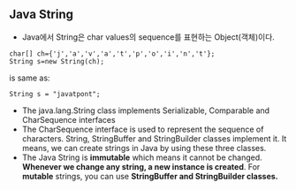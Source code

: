 ## Java String
- Java에서 String은 char values의 sequence를 표현하는 Object(객체)이다. 
```
char[] ch={'j','a','v','a','t','p','o','i','n','t'};  
String s=new String(ch);  
```
is same as:
```
String s = "javatpont";
```
- The java.lang.String class implements Serializable, Comparable and CharSequence interfaces
- The CharSequence interface is used to represent the sequence of characters. String, StringBuffer and StringBuilder classes implement it. 
  It means, we can create strings in Java by using these three classes.
 - The Java String is **immutable** which means it cannot be changed. **Whenever we change any string, a new instance is created**. 
   For **mutable** strings, you can use **StringBuffer and StringBuilder classes.**
